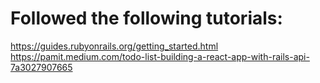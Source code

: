 # Followed the following tutorials:
https://guides.rubyonrails.org/getting_started.html
https://pamit.medium.com/todo-list-building-a-react-app-with-rails-api-7a3027907665
